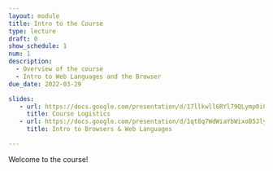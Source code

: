 ```yaml
---
layout: module
title: Intro to the Course
type: lecture
draft: 0
show_schedule: 1
num: 1
description:
  - Overview of the course
  - Intro to Web Languages and the Browser
due_date: 2022-03-29

slides:
   - url: https://docs.google.com/presentation/d/17llkwll6RYl79QLymp0i0OSE-2MrsdxRJ5EJlkpGEHs/edit?usp=sharing
     title: Course Logistics
   - url: https://docs.google.com/presentation/d/1qt8q7WdWiaYbWixoB5Jly8tJ3bIYDfkhwfY4BaUz32o/edit?usp=sharing
     title: Intro to Browsers & Web Languages

---
```


Welcome to the course!